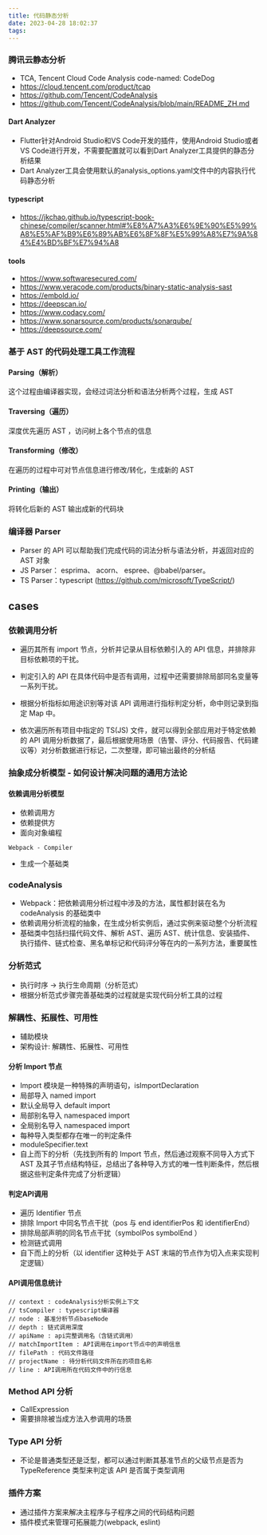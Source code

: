 ```yaml
---
title: 代码静态分析
date: 2023-04-28 18:02:37
tags:
---
```

### 腾讯云静态分析
- TCA, Tencent Cloud Code Analysis  code-named: CodeDog
- https://cloud.tencent.com/product/tcap
- https://github.com/Tencent/CodeAnalysis
- https://github.com/Tencent/CodeAnalysis/blob/main/README_ZH.md



#### Dart Analyzer
- Flutter针对Android Studio和VS Code开发的插件，使用Android Studio或者VS Code进行开发，不需要配置就可以看到Dart Analyzer工具提供的静态分析结果
- Dart Analyzer工具会使用默认的analysis_options.yaml文件中的内容执行代码静态分析


#### typescript
- https://jkchao.github.io/typescript-book-chinese/compiler/scanner.html#%E8%A7%A3%E6%9E%90%E5%99%A8%E5%AF%B9%E6%89%AB%E6%8F%8F%E5%99%A8%E7%9A%84%E4%BD%BF%E7%94%A8
#### tools
- https://www.softwaresecured.com/
- https://www.veracode.com/products/binary-static-analysis-sast
- https://embold.io/
- https://deepscan.io/
- https://www.codacy.com/
- https://www.sonarsource.com/products/sonarqube/
- https://deepsource.com/



### 基于 AST 的代码处理工具工作流程
#### Parsing（解析）
这个过程由编译器实现，会经过词法分析和语法分析两个过程，生成 AST

#### Traversing（遍历）
深度优先遍历 AST ，访问树上各个节点的信息

#### Transforming（修改）
在遍历的过程中可对节点信息进行修改/转化，生成新的 AST

#### Printing（输出）
将转化后新的 AST 输出成新的代码块

### 编译器 Parser
- Parser 的 API 可以帮助我们完成代码的词法分析与语法分析，并返回对应的 AST 对象
- JS Parser： esprima、 acorn、 espree、@babel/parser。
- TS Parser：typescript (https://github.com/microsoft/TypeScript/)


## cases
### 依赖调用分析
- 遍历其所有 import 节点，分析并记录从目标依赖引入的 API 信息，并排除非目标依赖项的干扰。

- 判定引入的 API 在具体代码中是否有调用，过程中还需要排除局部同名变量等一系列干扰。

- 根据分析指标如用途识别等对该 API 调用进行指标判定分析，命中则记录到指定 Map 中。

- 依次遍历所有项目中指定的 TS(JS) 文件，就可以得到全部应用对于特定依赖的 API 调用分析数据了，最后根据使用场景（告警、评分、代码报告、代码建议等）对分析数据进行标记，二次整理，即可输出最终的分析结


### 抽象成分析模型 - 如何设计解决问题的通用方法论
#### 依赖调用分析模型
- 依赖调用方
- 依赖提供方
- 面向对象编程
```
Webpack - Compiler
```
- 生成一个基础类
### codeAnalysis
- Webpack：把依赖调用分析过程中涉及的方法，属性都封装在名为 codeAnalysis 的基础类中
- 依赖调用分析流程的抽象，在生成分析实例后，通过实例来驱动整个分析流程
- 基础类中包括扫描代码文件、解析 AST、遍历 AST、统计信息、安装插件、执行插件、链式检查、黑名单标记和代码评分等在内的一系列方法，重要属性

### 分析范式
- 执行时序 -> 执行生命周期（分析范式）
- 根据分析范式步骤完善基础类的过程就是实现代码分析工具的过程

### 解耦性、拓展性、可用性
- 辅助模块
- 架构设计: 解耦性、拓展性、可用性


#### 分析 Import 节点
-  Import 模块是一种特殊的声明语句，isImportDeclaration
- 局部导入 named import
- 默认全局导入 default import
- 局部别名导入 namespaced import 
- 全局别名导入 namespaced import 
- 每种导入类型都存在唯一的判定条件
- moduleSpecifier.text
- 自上而下的分析（先找到所有的 Import 节点，然后通过观察不同导入方式下 AST 及其子节点结构特征，总结出了各种导入方式的唯一性判断条件，然后根据这些判定条件完成了分析逻辑）

#### 判定API调用
- 遍历 Identifier 节点
- 排除 Import 中同名节点干扰（pos 与 end  identifierPos 和 identifierEnd）
- 排除局部声明的同名节点干扰（symbolPos symbolEnd ）
- 检测链式调用
- 自下而上的分析（以 identifier 这种处于 AST 末端的节点作为切入点来实现判定逻辑）


#### API调用信息统计
```
// context : codeAnalysis分析实例上下文
// tsCompiler : typescript编译器
// node : 基准分析节点baseNode
// depth : 链式调用深度
// apiName : api完整调用名（含链式调用）
// matchImportItem : API调用在import节点中的声明信息
// filePath : 代码文件路径
// projectName : 待分析代码文件所在的项目名称
// line : API调用所在代码文件中的行信息
```

### Method API 分析
- CallExpression
- 需要排除被当成方法入参调用的场景

### Type API 分析
- 不论是普通类型还是泛型，都可以通过判断其基准节点的父级节点是否为 TypeReference 类型来判定该 API 是否属于类型调用
### 插件方案
- 通过插件方案来解决主程序与子程序之间的代码结构问题
- 插件模式来管理可拓展能力(webpack, eslint)

